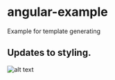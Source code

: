 # angular-example
Example for template generating 
## Updates to styling.

![alt text](https://angular.io/generated/images/guide/start/app-components.png "three components")
